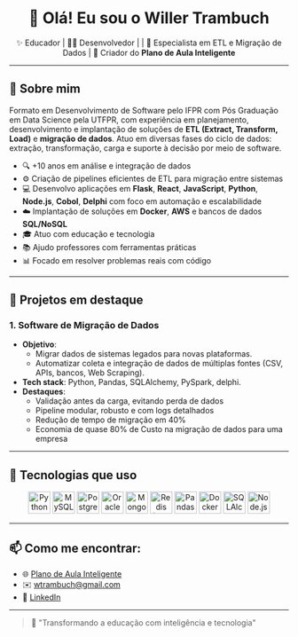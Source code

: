 <h1 align="center">👋 Olá! Eu sou o Willer Trambuch</h1>

<p align="center">
  ✨ Educador | 👨‍💻 Desenvolvedor | | 🚀 Especialista em ETL e Migração de Dados | 🚀 Criador do <strong>Plano de Aula Inteligente </strong>
</p>

---

## 🧠 Sobre mim

Formato em Desenvolvimento de Software pelo IFPR com Pós Graduação em Data Science pela UTFPR, com experiência em planejamento, desenvolvimento e implantação de soluções de **ETL (Extract, Transform, Load)** e **migração de dados**. Atuo em diversas fases do ciclo de dados: extração, transformação, carga e suporte à decisão por meio de software.

- 🔍 +10 anos em análise e integração de dados
- ⚙️ Criação de pipelines eficientes de ETL para migração entre sistemas
- 💻 Desenvolvo aplicações em **Flask**, **React**, **JavaScript**, **Python**, **Node.js**, **Cobol**, **Delphi**  com foco em automação e escalabilidade
- ☁️ Implantação de soluções em **Docker**, **AWS** e bancos de dados **SQL/NoSQL**
- 🎓 Atuo com educação e tecnologia
- 📚 Ajudo professores com ferramentas práticas
- 📊 Focado em resolver problemas reais com código

---
## 🚀 Projetos em destaque

### 1. **Software de Migração de Dados**
- **Objetivo**:
    - Migrar dados de sistemas legados para novas plataformas.
    - Automatizar coleta e integração de dados de múltiplas fontes (CSV, APIs, bancos, Web Scraping).
- **Tech stack**: Python, Pandas, SQLAlchemy, PySpark, delphi.
- **Destaques**:
  - Validação antes da carga, evitando perda de dados
  - Pipeline modular, robusto e com logs detalhados
  - Redução de tempo de migração em 40%
  - Economia de quase 80% de Custo na migração de dados para uma empresa
    
---
## 🚀 Tecnologias que uso

<div align="center">
  <img src="https://cdn.jsdelivr.net/gh/devicons/devicon/icons/python/python-original.svg" height="40" title="Python" />
  <img src="https://cdn.jsdelivr.net/gh/devicons/devicon/icons/mysql/mysql-original.svg" height="40" title="MySQL" />
  <img src="https://cdn.jsdelivr.net/gh/devicons/devicon/icons/postgresql/postgresql-original.svg" height="40" title="PostgreSQL" />
  <img src="https://cdn.jsdelivr.net/gh/devicons/devicon/icons/oracle/oracle-original.svg" height="40" title="Oracle SQL" />
  <img src="https://cdn.jsdelivr.net/gh/devicons/devicon/icons/mongodb/mongodb-original.svg" height="40" title="MongoDB (NoSQL)" />
  <img src="https://cdn.jsdelivr.net/gh/devicons/devicon/icons/redis/redis-original.svg" height="40" title="Redis (NoSQL)" />
  <img src="https://cdn.jsdelivr.net/gh/devicons/devicon/icons/pandas/pandas-original.svg" height="40" title="Pandas" />
  <img src="https://cdn.jsdelivr.net/gh/devicons/devicon/icons/docker/docker-original.svg" height="40" title="Docker" />
  <img src="https://cdn.jsdelivr.net/gh/devicons/devicon/icons/sqlalchemy/sqlalchemy-original.svg" height="40" title="SQLAlchemy" />
  <img src="https://cdn.jsdelivr.net/gh/devicons/devicon/icons/javascript/javascript-original.svg" height="40" title="Node.js" />
</div>


---

## 📫 Como me encontrar:

- 🌐 [Plano de Aula Inteligente](https://www.planodeaulainteligente.com.br/)
- ✉️ wtrambuch@gmail.com
- 💼 [LinkedIn](https://www.linkedin.com/in/willer-seno-trambuch-998915119/)

---

> 🚀 "Transformando a educação com inteligência e tecnologia"
